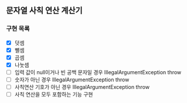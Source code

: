 ## 문자열 사칙 연산 계산기

### 구현 목록
- [x] 덧셈
- [x] 뺄셈
- [x] 곱셈
- [x] 나눗셈
- [ ] 입력 값이 null이거나 빈 공백 문자일 경우 IllegalArgumentException throw
- [ ] 숫자가 아닌 경우 IllegalArgumentException throw
- [ ] 사칙연산 기호가 아닌 경우 IllegalArgumentException throw
- [ ] 사칙 연산을 모두 포함하는 기능 구현